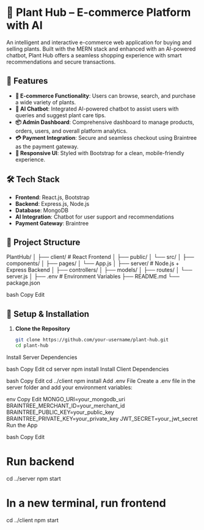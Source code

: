 # 🌿 Plant Hub – E-commerce Platform with AI

An intelligent and interactive e-commerce web application for buying and selling plants. Built with the MERN stack and enhanced with an AI-powered chatbot, Plant Hub offers a seamless shopping experience with smart recommendations and secure transactions.

## 🚀 Features

- **🛒 E-commerce Functionality**: Users can browse, search, and purchase a wide variety of plants.
- **🧠 AI Chatbot**: Integrated AI-powered chatbot to assist users with queries and suggest plant care tips.
- **📦 Admin Dashboard**: Comprehensive dashboard to manage products, orders, users, and overall platform analytics.
- **💳 Payment Integration**: Secure and seamless checkout using Braintree as the payment gateway.
- **🎨 Responsive UI**: Styled with Bootstrap for a clean, mobile-friendly experience.

## 🛠 Tech Stack

- **Frontend**: React.js, Bootstrap
- **Backend**: Express.js, Node.js
- **Database**: MongoDB
- **AI Integration**: Chatbot for user support and recommendations
- **Payment Gateway**: Braintree

## 📁 Project Structure

PlantHub/ │ ├── client/ # React Frontend │ ├── public/ │ └── src/ │ ├── components/ │ ├── pages/ │ └── App.js │ ├── server/ # Node.js + Express Backend │ ├── controllers/ │ ├── models/ │ ├── routes/ │ └── server.js │ ├── .env # Environment Variables ├── README.md └── package.json

bash
Copy
Edit

## 🔐 Setup & Installation

1. **Clone the Repository**
   ```bash
   git clone https://github.com/your-username/plant-hub.git
   cd plant-hub
Install Server Dependencies

bash
Copy
Edit
cd server
npm install
Install Client Dependencies

bash
Copy
Edit
cd ../client
npm install
Add .env File Create a .env file in the server folder and add your environment variables:

env
Copy
Edit
MONGO_URI=your_mongodb_uri
BRAINTREE_MERCHANT_ID=your_merchant_id
BRAINTREE_PUBLIC_KEY=your_public_key
BRAINTREE_PRIVATE_KEY=your_private_key
JWT_SECRET=your_jwt_secret
Run the App

bash
Copy
Edit
# Run backend
cd ../server
npm start

# In a new terminal, run frontend
cd ../client
npm start
